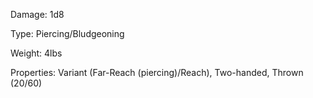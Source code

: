 Damage: 1d8

Type: Piercing/Bludgeoning 

Weight: 4lbs

Properties: Variant (Far-Reach (piercing)/Reach), Two-handed, Thrown (20/60)
